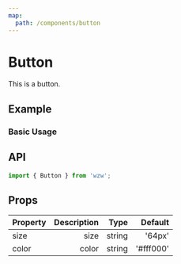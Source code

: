 ```yaml
---
map:
  path: /components/button
---
```


# Button

This is a button.

## Example

### Basic Usage

<demo src="./demo.vue"
  language="vue"
  title="Basic useage"
  desc="This is a button.">
</demo>

## API

```ts
import { Button } from 'wzw';
```

## Props

| Property | Description |   Type |   Default |
| -------- | ----------: | -----: | --------: |
| size     |        size | string |    '64px' |
| color    |       color | string | '#fff000' |
